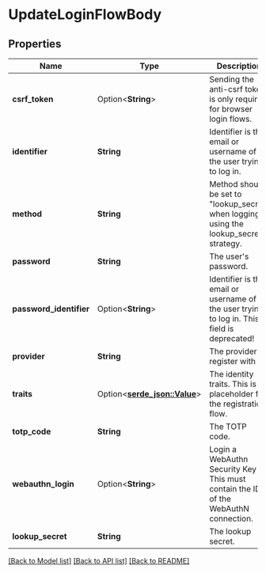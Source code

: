 # UpdateLoginFlowBody

## Properties

Name | Type | Description | Notes
------------ | ------------- | ------------- | -------------
**csrf_token** | Option<**String**> | Sending the anti-csrf token is only required for browser login flows. | [optional]
**identifier** | **String** | Identifier is the email or username of the user trying to log in. | 
**method** | **String** | Method should be set to \"lookup_secret\" when logging in using the lookup_secret strategy. | 
**password** | **String** | The user's password. | 
**password_identifier** | Option<**String**> | Identifier is the email or username of the user trying to log in. This field is deprecated! | [optional]
**provider** | **String** | The provider to register with | 
**traits** | Option<[**serde_json::Value**](.md)> | The identity traits. This is a placeholder for the registration flow. | [optional]
**totp_code** | **String** | The TOTP code. | 
**webauthn_login** | Option<**String**> | Login a WebAuthn Security Key  This must contain the ID of the WebAuthN connection. | [optional]
**lookup_secret** | **String** | The lookup secret. | 

[[Back to Model list]](../README.md#documentation-for-models) [[Back to API list]](../README.md#documentation-for-api-endpoints) [[Back to README]](../README.md)


